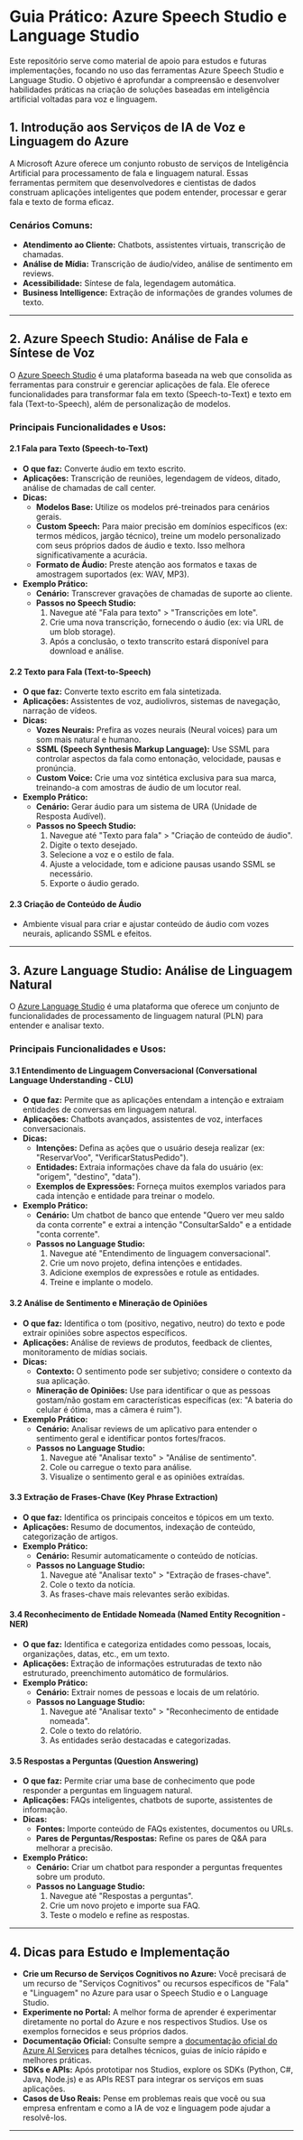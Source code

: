 # Guia Prático: Azure Speech Studio e Language Studio

Este repositório serve como material de apoio para estudos e futuras implementações, focando no uso das ferramentas Azure Speech Studio e Language Studio. O objetivo é aprofundar a compreensão e desenvolver habilidades práticas na criação de soluções baseadas em inteligência artificial voltadas para voz e linguagem.

## 1. Introdução aos Serviços de IA de Voz e Linguagem do Azure

A Microsoft Azure oferece um conjunto robusto de serviços de Inteligência Artificial para processamento de fala e linguagem natural. Essas ferramentas permitem que desenvolvedores e cientistas de dados construam aplicações inteligentes que podem entender, processar e gerar fala e texto de forma eficaz.

### Cenários Comuns:
* **Atendimento ao Cliente:** Chatbots, assistentes virtuais, transcrição de chamadas.
* **Análise de Mídia:** Transcrição de áudio/vídeo, análise de sentimento em reviews.
* **Acessibilidade:** Síntese de fala, legendagem automática.
* **Business Intelligence:** Extração de informações de grandes volumes de texto.

---

## 2. Azure Speech Studio: Análise de Fala e Síntese de Voz

O [Azure Speech Studio](https://speech.microsoft.com/) é uma plataforma baseada na web que consolida as ferramentas para construir e gerenciar aplicações de fala. Ele oferece funcionalidades para transformar fala em texto (Speech-to-Text) e texto em fala (Text-to-Speech), além de personalização de modelos.

### Principais Funcionalidades e Usos:

#### 2.1 Fala para Texto (Speech-to-Text)
* **O que faz:** Converte áudio em texto escrito.
* **Aplicações:** Transcrição de reuniões, legendagem de vídeos, ditado, análise de chamadas de call center.
* **Dicas:**
    * **Modelos Base:** Utilize os modelos pré-treinados para cenários gerais.
    * **Custom Speech:** Para maior precisão em domínios específicos (ex: termos médicos, jargão técnico), treine um modelo personalizado com seus próprios dados de áudio e texto. Isso melhora significativamente a acurácia.
    * **Formato de Áudio:** Preste atenção aos formatos e taxas de amostragem suportados (ex: WAV, MP3).
* **Exemplo Prático:**
    * **Cenário:** Transcrever gravações de chamadas de suporte ao cliente.
    * **Passos no Speech Studio:**
        1.  Navegue até "Fala para texto" > "Transcrições em lote".
        2.  Crie uma nova transcrição, fornecendo o áudio (ex: via URL de um blob storage).
        3.  Após a conclusão, o texto transcrito estará disponível para download e análise.

#### 2.2 Texto para Fala (Text-to-Speech)
* **O que faz:** Converte texto escrito em fala sintetizada.
* **Aplicações:** Assistentes de voz, audiolivros, sistemas de navegação, narração de vídeos.
* **Dicas:**
    * **Vozes Neurais:** Prefira as vozes neurais (Neural voices) para um som mais natural e humano.
    * **SSML (Speech Synthesis Markup Language):** Use SSML para controlar aspectos da fala como entonação, velocidade, pausas e pronúncia.
    * **Custom Voice:** Crie uma voz sintética exclusiva para sua marca, treinando-a com amostras de áudio de um locutor real.
* **Exemplo Prático:**
    * **Cenário:** Gerar áudio para um sistema de URA (Unidade de Resposta Audível).
    * **Passos no Speech Studio:**
        1.  Navegue até "Texto para fala" > "Criação de conteúdo de áudio".
        2.  Digite o texto desejado.
        3.  Selecione a voz e o estilo de fala.
        4.  Ajuste a velocidade, tom e adicione pausas usando SSML se necessário.
        5.  Exporte o áudio gerado.

#### 2.3 Criação de Conteúdo de Áudio
* Ambiente visual para criar e ajustar conteúdo de áudio com vozes neurais, aplicando SSML e efeitos.

---

## 3. Azure Language Studio: Análise de Linguagem Natural

O [Azure Language Studio](https://language.cognitive.azure.com/) é uma plataforma que oferece um conjunto de funcionalidades de processamento de linguagem natural (PLN) para entender e analisar texto.

### Principais Funcionalidades e Usos:

#### 3.1 Entendimento de Linguagem Conversacional (Conversational Language Understanding - CLU)
* **O que faz:** Permite que as aplicações entendam a intenção e extraiam entidades de conversas em linguagem natural.
* **Aplicações:** Chatbots avançados, assistentes de voz, interfaces conversacionais.
* **Dicas:**
    * **Intenções:** Defina as ações que o usuário deseja realizar (ex: "ReservarVoo", "VerificarStatusPedido").
    * **Entidades:** Extraia informações chave da fala do usuário (ex: "origem", "destino", "data").
    * **Exemplos de Expressões:** Forneça muitos exemplos variados para cada intenção e entidade para treinar o modelo.
* **Exemplo Prático:**
    * **Cenário:** Um chatbot de banco que entende "Quero ver meu saldo da conta corrente" e extrai a intenção "ConsultarSaldo" e a entidade "conta corrente".
    * **Passos no Language Studio:**
        1.  Navegue até "Entendimento de linguagem conversacional".
        2.  Crie um novo projeto, defina intenções e entidades.
        3.  Adicione exemplos de expressões e rotule as entidades.
        4.  Treine e implante o modelo.

#### 3.2 Análise de Sentimento e Mineração de Opiniões
* **O que faz:** Identifica o tom (positivo, negativo, neutro) do texto e pode extrair opiniões sobre aspectos específicos.
* **Aplicações:** Análise de reviews de produtos, feedback de clientes, monitoramento de mídias sociais.
* **Dicas:**
    * **Contexto:** O sentimento pode ser subjetivo; considere o contexto da sua aplicação.
    * **Mineração de Opiniões:** Use para identificar o que as pessoas gostam/não gostam em características específicas (ex: "A bateria do celular é ótima, mas a câmera é ruim").
* **Exemplo Prático:**
    * **Cenário:** Analisar reviews de um aplicativo para entender o sentimento geral e identificar pontos fortes/fracos.
    * **Passos no Language Studio:**
        1.  Navegue até "Analisar texto" > "Análise de sentimento".
        2.  Cole ou carregue o texto para análise.
        3.  Visualize o sentimento geral e as opiniões extraídas.

#### 3.3 Extração de Frases-Chave (Key Phrase Extraction)
* **O que faz:** Identifica os principais conceitos e tópicos em um texto.
* **Aplicações:** Resumo de documentos, indexação de conteúdo, categorização de artigos.
* **Exemplo Prático:**
    * **Cenário:** Resumir automaticamente o conteúdo de notícias.
    * **Passos no Language Studio:**
        1.  Navegue até "Analisar texto" > "Extração de frases-chave".
        2.  Cole o texto da notícia.
        3.  As frases-chave mais relevantes serão exibidas.

#### 3.4 Reconhecimento de Entidade Nomeada (Named Entity Recognition - NER)
* **O que faz:** Identifica e categoriza entidades como pessoas, locais, organizações, datas, etc., em um texto.
* **Aplicações:** Extração de informações estruturadas de texto não estruturado, preenchimento automático de formulários.
* **Exemplo Prático:**
    * **Cenário:** Extrair nomes de pessoas e locais de um relatório.
    * **Passos no Language Studio:**
        1.  Navegue até "Analisar texto" > "Reconhecimento de entidade nomeada".
        2.  Cole o texto do relatório.
        3.  As entidades serão destacadas e categorizadas.

#### 3.5 Respostas a Perguntas (Question Answering)
* **O que faz:** Permite criar uma base de conhecimento que pode responder a perguntas em linguagem natural.
* **Aplicações:** FAQs inteligentes, chatbots de suporte, assistentes de informação.
* **Dicas:**
    * **Fontes:** Importe conteúdo de FAQs existentes, documentos ou URLs.
    * **Pares de Perguntas/Respostas:** Refine os pares de Q&A para melhorar a precisão.
* **Exemplo Prático:**
    * **Cenário:** Criar um chatbot para responder a perguntas frequentes sobre um produto.
    * **Passos no Language Studio:**
        1.  Navegue até "Respostas a perguntas".
        2.  Crie um novo projeto e importe sua FAQ.
        3.  Teste o modelo e refine as respostas.

---

## 4. Dicas para Estudo e Implementação

* **Crie um Recurso de Serviços Cognitivos no Azure:** Você precisará de um recurso de "Serviços Cognitivos" ou recursos específicos de "Fala" e "Linguagem" no Azure para usar o Speech Studio e o Language Studio.
* **Experimente no Portal:** A melhor forma de aprender é experimentar diretamente no portal do Azure e nos respectivos Studios. Use os exemplos fornecidos e seus próprios dados.
* **Documentação Oficial:** Consulte sempre a [documentação oficial do Azure AI Services](https://learn.microsoft.com/pt-br/azure/ai-services/) para detalhes técnicos, guias de início rápido e melhores práticas.
* **SDKs e APIs:** Após prototipar nos Studios, explore os SDKs (Python, C#, Java, Node.js) e as APIs REST para integrar os serviços em suas aplicações.
* **Casos de Uso Reais:** Pense em problemas reais que você ou sua empresa enfrentam e como a IA de voz e linguagem pode ajudar a resolvê-los.

---

